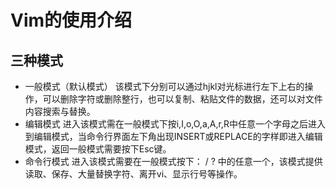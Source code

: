 ﻿# Vim的使用介绍

## 三种模式

- 一般模式（默认模式）
	该模式下分别可以通过hjkl对光标进行左下上右的操作，可以删除字符或删除整行，也可以复制、粘贴文件的数据，还可以对文件内容搜索与替换。
- 编辑模式
	进入该模式需在一般模式下按i,I,o,O,a,A,r,R中任意一个字母之后进入到编辑模式，当命令行界面左下角出现INSERT或REPLACE的字样即进入编辑模式，返回一般模式需要按下Esc键。
- 命令行模式
	进入该模式需要在一般模式按下： / ? 中的任意一个，该模式提供读取、保存、大量替换字符、离开vi、显示行号等操作。
